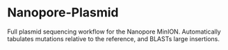 # Nanopore-Plasmid
Full plasmid sequencing workflow for the Nanopore MinION. Automatically tabulates mutations relative to the reference, and BLASTs large insertions.
